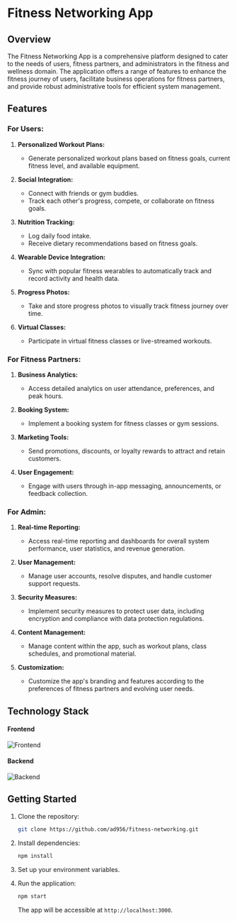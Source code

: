 # Fitness Networking App

## Overview

The Fitness Networking App is a comprehensive platform designed to cater to the needs of users, fitness partners, and administrators in the fitness and wellness domain. The application offers a range of features to enhance the fitness journey of users, facilitate business operations for fitness partners, and provide robust administrative tools for efficient system management.

## Features

### For Users:

1. **Personalized Workout Plans:**

   - Generate personalized workout plans based on fitness goals, current fitness level, and available equipment.

2. **Social Integration:**

   - Connect with friends or gym buddies.
   - Track each other's progress, compete, or collaborate on fitness goals.

3. **Nutrition Tracking:**

   - Log daily food intake.
   - Receive dietary recommendations based on fitness goals.

4. **Wearable Device Integration:**

   - Sync with popular fitness wearables to automatically track and record activity and health data.

5. **Progress Photos:**

   - Take and store progress photos to visually track fitness journey over time.

6. **Virtual Classes:**
   - Participate in virtual fitness classes or live-streamed workouts.

### For Fitness Partners:

1. **Business Analytics:**

   - Access detailed analytics on user attendance, preferences, and peak hours.

2. **Booking System:**

   - Implement a booking system for fitness classes or gym sessions.

3. **Marketing Tools:**

   - Send promotions, discounts, or loyalty rewards to attract and retain customers.

4. **User Engagement:**
   - Engage with users through in-app messaging, announcements, or feedback collection.

### For Admin:

1. **Real-time Reporting:**

   - Access real-time reporting and dashboards for overall system performance, user statistics, and revenue generation.

2. **User Management:**

   - Manage user accounts, resolve disputes, and handle customer support requests.

3. **Security Measures:**

   - Implement security measures to protect user data, including encryption and compliance with data protection regulations.

4. **Content Management:**

   - Manage content within the app, such as workout plans, class schedules, and promotional material.

5. **Customization:**

   - Customize the app's branding and features according to the preferences of fitness partners and evolving user needs.

## Technology Stack

#### Frontend

![Frontend](https://skillicons.dev/icons?i=react,tailwindcss,redux,materialui,reactrouter&perline=10&theme=dark)

#### Backend

![Backend](https://skillicons.dev/icons?i=nodejs,expressjs,sequelize,mysql&perline=10&theme=dark)

## Getting Started

1. Clone the repository:

   ```bash
   git clone https://github.com/ad956/fitness-networking.git
   ```

2. Install dependencies:

   ```bash
   npm install
   ```

3. Set up your environment variables.

4. Run the application:

   ```bash
   npm start
   ```

   The app will be accessible at `http://localhost:3000`.
